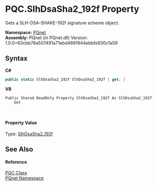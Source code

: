 # PQC.SlhDsaSha2_192f Property 
 

Gets a SLH-DSA-SHAKE-192f signature scheme object.

**Namespace:**&nbsp;<a href="fc4f881f-e121-9cf0-ed49-65bf6b5a005d">PQnet</a><br />**Assembly:**&nbsp;PQnet (in PQnet.dll) Version: 1.0.0+63cbb78a507491a71ebd4891944ebbfe930c1a59

## Syntax

**C#**<br />
``` C#
public static SlhDsaSha2_192f SlhDsaSha2_192f { get; }
```

**VB**<br />
``` VB
Public Shared ReadOnly Property SlhDsaSha2_192f As SlhDsaSha2_192f
	Get
```

<br />

#### Property Value
Type: <a href="eec4cf39-ff4f-6cc7-f3bc-51695139eae3">SlhDsaSha2_192f</a>

## See Also


#### Reference
<a href="80837ae2-f212-0d05-93e2-94dabbb73c7f">PQC Class</a><br /><a href="fc4f881f-e121-9cf0-ed49-65bf6b5a005d">PQnet Namespace</a><br />